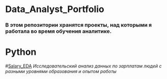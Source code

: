 # Data_Analyst_Portfolio
### В этом репозитории хранятся проекты, над которыми я работала во время обучения аналитике.
# **Python**
  #[Salary_EDA](https://github.com/PaulinKingsly/Data_Analyst_Portfolio/blob/main/Salary_EDA.ipynb)
  *Исследовательский анализ данных по зарплатам людей с разными уровнями образования и опытом работы*
